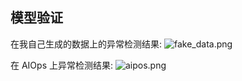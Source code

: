 ## 模型验证
在我自己生成的数据上的异常检测结果: ![fake_data.png](imgs%2Ffake_data.png)

在 AIOps 上异常检测结果: 
![aipos.png](imgs%2Faipos.png)